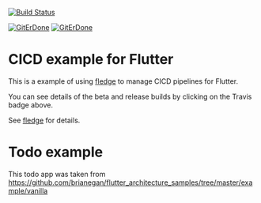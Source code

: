 [![Build Status](https://travis-ci.org/mmcc007/todo.svg)](https://travis-ci.org/mmcc007/todo)


[![GitErDone](https://play.google.com/intl/en_us/badges/images/badge_new.png)](https://play.google.com/store/apps/details?id=com.orbsoft.todo)
[![GitErDone](https://linkmaker.itunes.apple.com/en-us/badge-lrg.svg?releaseDate=2019-02-15&kind=iossoftware)](https://itunes.apple.com/us/app/giterdone/id1450240301)

#  CICD example for Flutter

This is a example of using [fledge](https://github.com/mmcc007/fledge) to manage CICD pipelines for Flutter. 

You can see details of the beta and release builds by clicking on the Travis badge above.

See [fledge](https://github.com/mmcc007/fledge) for details.

# Todo example

This todo app was taken from https://github.com/brianegan/flutter_architecture_samples/tree/master/example/vanilla